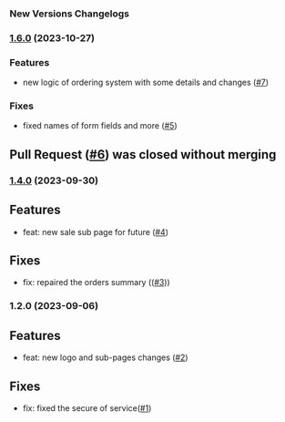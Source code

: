 <!-- @format -->

### New Versions Changelogs

### [1.6.0](https://github.com/Johngtka/Wypiekarnia/compare/v.1.4.0...v.1.6.0) (2023-10-27)

### Features

-   new logic of ordering system with some details and changes
    ([#7](https://github.com/Johngtka/Wypiekarnia/pull/7))

### Fixes

-   fixed names of form fields and more
    ([#5](https://github.com/Johngtka/Wypiekarnia/pull/5))

## Pull Request ([#6](https://github.com/Johngtka/Wypiekarnia/pull/5)) was closed without merging

### [1.4.0](https://github.com/Johngtka/Wypiekarnia/compare/v.1.2.0...v.1.4.0) (2023-09-30)

## Features

-   feat: new sale sub page for future
    ([#4](https://github.com/Johngtka/Wypiekarnia/pull/4))

## Fixes

-   fix: repaired the orders summary
    (([#3](https://github.com/Johngtka/Wypiekarnia/pull/3)))

### 1.2.0 (2023-09-06)

## Features

-   feat: new logo and sub-pages changes
    ([#2](https://github.com/Johngtka/Wypiekarnia/pull/2))

## Fixes

-   fix: fixed the secure of
    service([#1](https://github.com/Johngtka/Wypiekarnia/pull/1))
